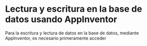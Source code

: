 
# Lectura y escritura en la base de datos usando AppInventor

Para la escritura y lectura de datos en la base de datos, mediante AppInventor, es necesario primeramente acceder 
